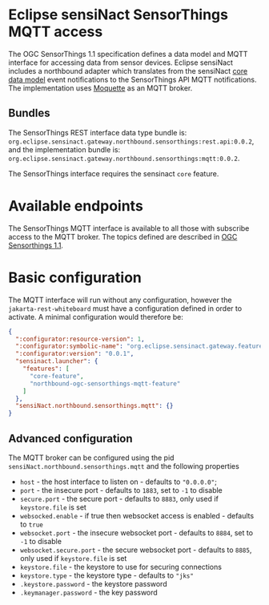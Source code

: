 # Eclipse sensiNact SensorThings MQTT access

 The OGC SensorThings 1.1 specification defines a data model and MQTT interface for accessing data from sensor devices. Eclipse sensiNact includes a northbound adapter which translates from the sensiNact [core data model](../core/DataModel.md) event notifications to the SensorThings API MQTT notifications. The implementation uses [Moquette](https://github.com/moquette-io/moquette) as an MQTT broker.

## Bundles

 The SensorThings REST interface data type bundle is: `org.eclipse.sensinact.gateway.northbound.sensorthings:rest.api:0.0.2`, and the implementation bundle is: `org.eclipse.sensinact.gateway.northbound.sensorthings:mqtt:0.0.2`.

 The SensorThings interface requires the sensinact `core` feature.

# Available endpoints

The SensorThings MQTT interface is available to all those with subscribe access to the MQTT broker. The topics defined are described in [OGC Sensorthings 1.1](https://docs.ogc.org/is/18-088/18-088.html#receive-mqtt-subscribe).

# Basic configuration

The MQTT interface will run without any configuration, however the `jakarta-rest-whiteboard` must have a configuration defined in order to activate. A minimal configuration would therefore be:

```json
{
  ":configurator:resource-version": 1,
  ":configurator:symbolic-name": "org.eclipse.sensinact.gateway.feature.northbound.mqtt.example",
  ":configurator:version": "0.0.1",
  "sensinact.launcher": {
    "features": [
      "core-feature",
      "northbound-ogc-sensorthings-mqtt-feature"
    ]
  },
  "sensiNact.northbound.sensorthings.mqtt": {}
}
```
## Advanced configuration

 The MQTT broker can be configured using the pid `sensiNact.northbound.sensorthings.mqtt` and the following properties

 * `host` - the host interface to listen on - defaults to `"0.0.0.0"`;
 * `port` - the insecure port - defaults to `1883`, set to `-1` to disable
 * `secure.port` - the secure port - defaults to `8883`, only used if `keystore.file` is set
 * `websocked.enable` - if true then websocket access is enabled - defaults to `true`
 * `websocket.port` - the insecure websocket port - defaults to `8884`, set to `-1` to disable
 * `websocket.secure.port` - the secure websocket port - defaults to `8885`, only used if `keystore.file` is set
 * `keystore.file` - the keystore to use for securing connections
 * `keystore.type` - the keystore type - defaults to `"jks"`
 * `.keystore.password` - the keystore password
 * `.keymanager.password` - the key password


